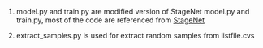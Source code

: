 1. model.py and train.py are modified version of StageNet model.py and train.py, most of the code are referenced from [StageNet](https://github.com/v1xerunt/StageNet)

2. extract_samples.py is used for extract random samples from listfile.cvs
